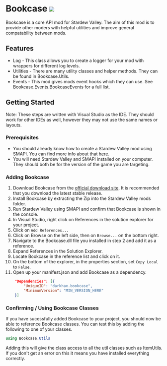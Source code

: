 # Bookcase [![](http://cf.way2muchnoise.eu/297252.svg)](https://stardewvalley.curseforge.com/projects/297252)

Bookcase is a core API mod for Stardew Valley. The aim of this mod is to provide other moders with helpful utilities and improve general compatability between mods.

## Features

- Log - This class allows you to create a logger for your mod with wrappers for different log levels.
- Utilities - There are many utility classes and helper methods. They can be found in Bookcase.Utils.
- Events - This mod gives mods event hooks which they can use. See Bookcase.Events.BookcaseEvents for a full list.

## Getting Started

Note: These steps are written with Visual Studio as the IDE. They should work for other IDEs as well, however they may not use the same names or layouts. 

### Prerequisites
- You should already know how to create a Stardew Valley mod using SMAPI. You can find more info about that [here](https://gist.github.com/darkhax/3acb02667bcaa450f8276c514c9dd82e).
- You will need Stardew Valley and SMAPI installed on your computer. They should both be for the version of the game you are targeting.

### Adding Bookcase
1. Download Bookcase from the [official download site](https://stardewvalley.curseforge.com/projects/bookcase). It is recommended that you download the latest stable release.
2. Install Bookcase by extracting the Zip into the Stardew Valley mods folder. 
3. Run Stardew Valley using SMAPI and confirm that Bookcase is shown in the console.
4. In Visual Studio, right click on References in the solution explorer for your project.
5. Click on `Add References...`
6. Click on Browse on the left side, then on `Browse...` on the bottom right.
7. Navigate to the Bookcase.dll file you installed in step 2 and add it as a reference.
8. Expand References in the Solution Explorer.
9. Locate Bookcase in the reference list and click on it.
10. On the bottom of the explorer, in the properties section, set `Copy Local` to `False`.
11. Open up your manifest.json and add Bookcase as a dependency.

```json
	"Dependencies": [{
		"UniqueID": "darkhax.bookcase",
		"MinimumVersion": "MIN_VERSION_HERE"
	}]
```

### Confirming / Using Bookcase Classes
If you have sucessfully added Bookcase to your project, you should now be able to reference Bookcase classes. You can test this by adding the following to one of your classes.

```cs
using Bookcase.Utils
```

Adding this will give the class access to all the util classes such as ItemUtils. If you don't get an error on this it means you have installed everything correctly.